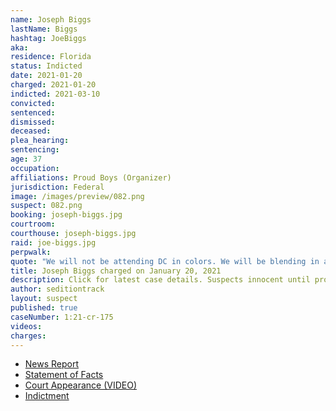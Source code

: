 ```yaml
---
name: Joseph Biggs
lastName: Biggs
hashtag: JoeBiggs
aka:
residence: Florida
status: Indicted
date: 2021-01-20
charged: 2021-01-20
indicted: 2021-03-10
convicted:
sentenced:
dismissed:
deceased:
plea_hearing:
sentencing:
age: 37
occupation:
affiliations: Proud Boys (Organizer)
jurisdiction: Federal
image: /images/preview/082.png
suspect: 082.png
booking: joseph-biggs.jpg
courtroom:
courthouse: joseph-biggs.jpg
raid: joe-biggs.jpg
perpwalk:
quote: "We will not be attending DC in colors. We will be blending in as one of you. You won’t see us. You’ll even think we are you...We are going to smell like you, move like you, and look like you."
title: Joseph Biggs charged on January 20, 2021
description: Click for latest case details. Suspects innocent until proven guilty.
author: seditiontrack
layout: suspect
published: true
caseNumber: 1:21-cr-175
videos:
charges:
---
```

- [News Report](https://www.thedailybeast.com/joseph-biggs-proud-boys-leader-arrested-for-storming-us-capitol)
- [Statement of Facts](https://www.justice.gov/opa/page/file/1357251/download)
- [Court Appearance (VIDEO)](https://www.youtube.com/watch?v=G9hkJRbSptI)
- [Indictment](https://www.justice.gov/usao-dc/case-multi-defendant/file/1377586/download)
